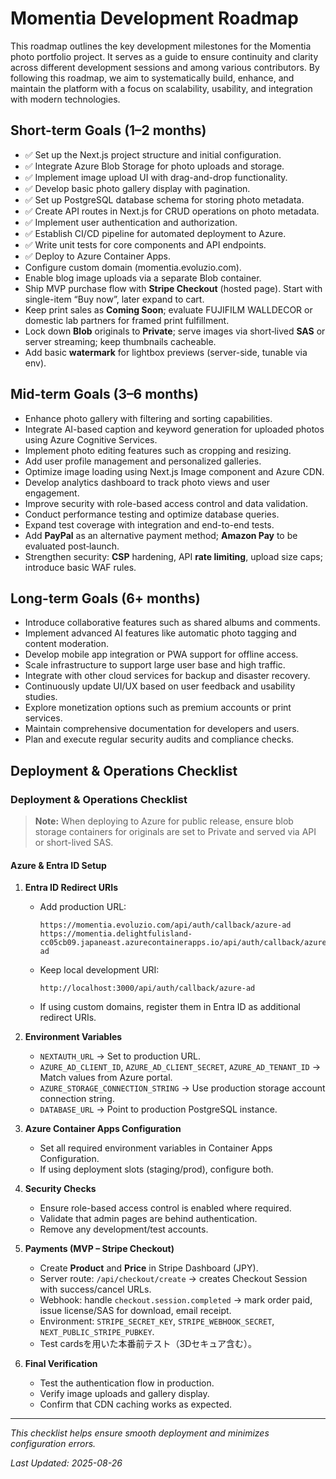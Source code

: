 # Momentia Development Roadmap

This roadmap outlines the key development milestones for the Momentia photo portfolio project. It serves as a guide to ensure continuity and clarity across different development sessions and among various contributors. By following this roadmap, we aim to systematically build, enhance, and maintain the platform with a focus on scalability, usability, and integration with modern technologies.

## Short-term Goals (1–2 months)

- ✅ Set up the Next.js project structure and initial configuration.
- ✅ Integrate Azure Blob Storage for photo uploads and storage.
- ✅ Implement image upload UI with drag-and-drop functionality.
- ✅ Develop basic photo gallery display with pagination.
- ✅ Set up PostgreSQL database schema for storing photo metadata.
- ✅ Create API routes in Next.js for CRUD operations on photo metadata.
- ✅ Implement user authentication and authorization.
- ✅ Establish CI/CD pipeline for automated deployment to Azure.
- ✅ Write unit tests for core components and API endpoints.
- ✅ Deploy to Azure Container Apps.
- Configure custom domain (momentia.evoluzio.com).
- Enable blog image uploads via a separate Blob container.
- Ship MVP purchase flow with **Stripe Checkout** (hosted page). Start with single-item “Buy now”, later expand to cart.
- Keep print sales as **Coming Soon**; evaluate FUJIFILM WALLDECOR or domestic lab partners for framed print fulfillment.
- Lock down **Blob** originals to **Private**; serve images via short‑lived **SAS** or server streaming; keep thumbnails cacheable.
- Add basic **watermark** for lightbox previews (server-side, tunable via env).

## Mid-term Goals (3–6 months)

- Enhance photo gallery with filtering and sorting capabilities.
- Integrate AI-based caption and keyword generation for uploaded photos using Azure Cognitive Services.
- Implement photo editing features such as cropping and resizing.
- Add user profile management and personalized galleries.
- Optimize image loading using Next.js Image component and Azure CDN.
- Develop analytics dashboard to track photo views and user engagement.
- Improve security with role-based access control and data validation.
- Conduct performance testing and optimize database queries.
- Expand test coverage with integration and end-to-end tests.
- Add **PayPal** as an alternative payment method; **Amazon Pay** to be evaluated post‑launch.
- Strengthen security: **CSP** hardening, API **rate limiting**, upload size caps; introduce basic WAF rules.

## Long-term Goals (6+ months)

- Introduce collaborative features such as shared albums and comments.
- Implement advanced AI features like automatic photo tagging and content moderation.
- Develop mobile app integration or PWA support for offline access.
- Scale infrastructure to support large user base and high traffic.
- Integrate with other cloud services for backup and disaster recovery.
- Continuously update UI/UX based on user feedback and usability studies.
- Explore monetization options such as premium accounts or print services.
- Maintain comprehensive documentation for developers and users.
- Plan and execute regular security audits and compliance checks.

## Deployment & Operations Checklist

### Deployment & Operations Checklist

> **Note:** When deploying to Azure for public release, ensure blob storage containers for originals are set to Private and served via API or short-lived SAS.

#### Azure & Entra ID Setup
1. **Entra ID Redirect URIs**
   - Add production URL:
     ```
     https://momentia.evoluzio.com/api/auth/callback/azure-ad
     https://momentia.delightfulisland-cc05cb09.japaneast.azurecontainerapps.io/api/auth/callback/azure-ad
     ```
   - Keep local development URI:
     ```
     http://localhost:3000/api/auth/callback/azure-ad
     ```
   - If using custom domains, register them in Entra ID as additional redirect URIs.

2. **Environment Variables**
   - `NEXTAUTH_URL` → Set to production URL.
   - `AZURE_AD_CLIENT_ID`, `AZURE_AD_CLIENT_SECRET`, `AZURE_AD_TENANT_ID` → Match values from Azure portal.
   - `AZURE_STORAGE_CONNECTION_STRING` → Use production storage account connection string.
   - `DATABASE_URL` → Point to production PostgreSQL instance.

3. **Azure Container Apps Configuration**
   - Set all required environment variables in Container Apps Configuration.
   - If using deployment slots (staging/prod), configure both.

4. **Security Checks**
   - Ensure role-based access control is enabled where required.
   - Validate that admin pages are behind authentication.
   - Remove any development/test accounts.

5. **Payments (MVP – Stripe Checkout)**
   - Create **Product** and **Price** in Stripe Dashboard (JPY).
   - Server route: `/api/checkout/create` → creates Checkout Session with success/cancel URLs.
   - Webhook: handle `checkout.session.completed` → mark order paid, issue license/SAS for download, email receipt.
   - Environment: `STRIPE_SECRET_KEY`, `STRIPE_WEBHOOK_SECRET`, `NEXT_PUBLIC_STRIPE_PUBKEY`.
   - Test cardsを用いた本番前テスト（3Dセキュア含む）。

6. **Final Verification**
   - Test the authentication flow in production.
   - Verify image uploads and gallery display.
   - Confirm that CDN caching works as expected.

---

_This checklist helps ensure smooth deployment and minimizes configuration errors._

_Last Updated: 2025-08-26_
